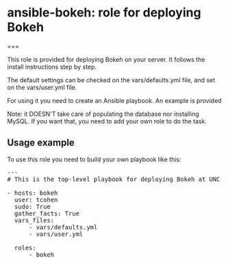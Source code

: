 # ansible-bokeh: role for deploying Bokeh
===

This role is provided for deploying Bokeh on your server. It follows the
install instructions step by step.

The default settings can be checked on the vars/defaults.yml file, and set
on the vars/user.yml file.

For using it you need to create an Ansible playbook. An example is provided

Note: it DOESN'T take care of populating the database nor installing MySQL.
If you want that, you need to add your own role to do the task.

## Usage example

To use this role you need to build your own playbook like this:

<pre>---
# This is the top-level playbook for deploying Bokeh at UNC

- hosts: bokeh
  user: tcohen
  sudo: True
  gather_facts: True
  vars_files:
      - vars/defaults.yml
      - vars/user.yml

  roles:
      - bokeh
</pre>